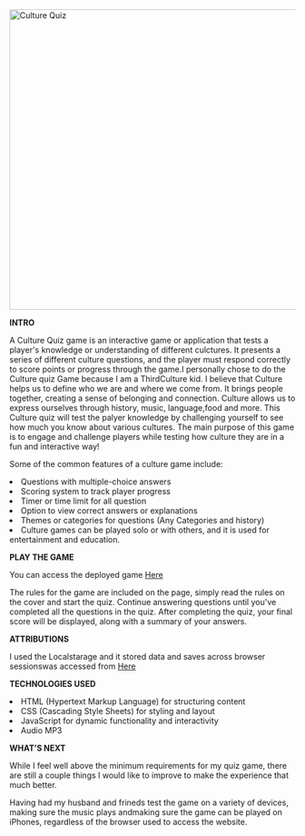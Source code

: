 <img width="529" alt="Culture Quiz " src="https://github.com/Zawadi2/Culture-Quiz-Game/assets/171863251/1a6a29d6-6a14-4ac3-8920-db672a94d022">


**INTRO**

A Culture Quiz game is an interactive game or application that tests a player's knowledge or understanding of different culctures. It presents a series of different culture questions, and the player must respond correctly to score points or progress through the game.I personally chose to do the Culture quiz Game because I am a ThirdCulture kid. I believe that Culture helps us to define who we are and where we come from. It brings people together, creating a sense of belonging and connection. Culture allows us to express ourselves through history, music, language,food and more. This Culture quiz will test the palyer knowledge by challenging yourself to see how much you know about various cultures.
The main purpose of this game is to engage and challenge players while testing how culture they are in a fun and interactive way! 

Some of the common features of a culture game include:

<li>Questions with multiple-choice answers</li>
<li>Scoring system to track player progress</li>
<li>Timer or time limit for all question</li>
<li>Option to view correct answers or explanations</li>
<li>Themes or categories for questions (Any Categories and history)</li>
<li> Culture games can be played solo or with others, and it is used for entertainment and education.</li>   



**PLAY THE GAME**

You can access the deployed game <a href="https://zawadi2.github.io/Culture-Quiz-Game/">Here</a> 

The rules for the game are included on the page, simply read the rules on the cover and start the quiz. Continue answering questions until you've completed all the questions in the quiz. After completing the quiz, your final score will be displayed, along with a summary of your answers.

**ATTRIBUTIONS**

I used the Localstarage and it stored data and saves across browser sessionswas accessed from <a href="https://developer.mozilla.org/en-US/docs/Web/API/Window/localStorage.">Here</a>  


**TECHNOLOGIES USED**

<li>HTML (Hypertext Markup Language) for structuring content</li>
<li>CSS (Cascading Style Sheets) for styling and layout</li>
<li>JavaScript for dynamic functionality and interactivity</li>
<li>Audio MP3 </li>

**WHAT’S NEXT**

While I feel well above the minimum requirements for my quiz game, there are still a couple things I would like to improve to make the experience that much better.

Having had my husband and frineds test the game on a variety of devices, making sure the music plays andmaking sure the game can be played on iPhones, regardless of the browser used to access the website.
